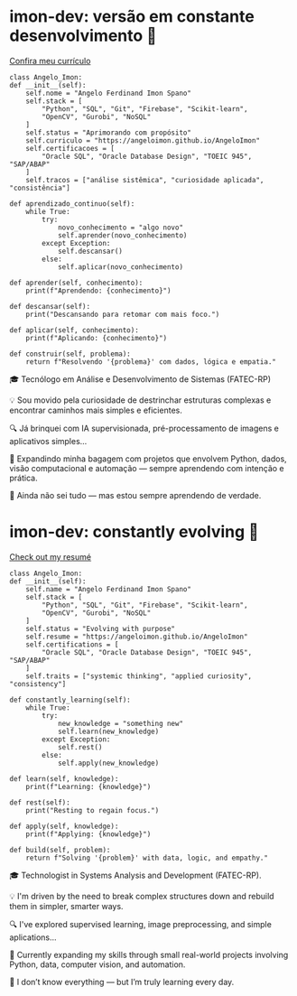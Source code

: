 # imon-dev: versão em constante desenvolvimento 🚀
[Confira meu currículo](https://angeloimon.github.io/AngeloImon)


    class Angelo_Imon:
    def __init__(self):
        self.nome = "Angelo Ferdinand Imon Spano"
        self.stack = [
            "Python", "SQL", "Git", "Firebase", "Scikit-learn",
            "OpenCV", "Gurobi", "NoSQL"
        ]
        self.status = "Aprimorando com propósito"
        self.curriculo = "https://angeloimon.github.io/AngeloImon"
        self.certificacoes = [
            "Oracle SQL", "Oracle Database Design", "TOEIC 945", "SAP/ABAP"
        ]
        self.tracos = ["análise sistêmica", "curiosidade aplicada", "consistência"]

    def aprendizado_continuo(self):
        while True:
            try:
                novo_conhecimento = "algo novo"
                self.aprender(novo_conhecimento)
            except Exception:
                self.descansar()
            else:
                self.aplicar(novo_conhecimento)

    def aprender(self, conhecimento):
        print(f"Aprendendo: {conhecimento}")

    def descansar(self):
        print("Descansando para retomar com mais foco.")

    def aplicar(self, conhecimento):
        print(f"Aplicando: {conhecimento}")

    def construir(self, problema):
        return f"Resolvendo '{problema}' com dados, lógica e empatia."

        
🎓 Tecnólogo em Análise e Desenvolvimento de Sistemas (FATEC-RP)

💡 Sou movido pela curiosidade de destrinchar estruturas complexas e encontrar caminhos mais simples e eficientes.

🔍 Já brinquei com IA supervisionada, pré-processamento de imagens e aplicativos simples...

🌱 Expandindo minha bagagem com projetos que envolvem Python, dados, visão computacional e automação — sempre aprendendo com intenção e prática.

💬 Ainda não sei tudo — mas estou sempre aprendendo de verdade.



# imon-dev: constantly evolving 🚀
[Check out my resumé](https://angeloimon.github.io/AngeloImon)


    class Angelo_Imon:
    def __init__(self):
        self.name = "Angelo Ferdinand Imon Spano"
        self.stack = [
            "Python", "SQL", "Git", "Firebase", "Scikit-learn",
            "OpenCV", "Gurobi", "NoSQL"
        ]
        self.status = "Evolving with purpose"
        self.resume = "https://angeloimon.github.io/AngeloImon"
        self.certifications = [
            "Oracle SQL", "Oracle Database Design", "TOEIC 945", "SAP/ABAP"
        ]
        self.traits = ["systemic thinking", "applied curiosity", "consistency"]

    def constantly_learning(self):
        while True:
            try:
                new_knowledge = "something new"
                self.learn(new_knowledge)
            except Exception:
                self.rest()
            else:
                self.apply(new_knowledge)

    def learn(self, knowledge):
        print(f"Learning: {knowledge}")

    def rest(self):
        print("Resting to regain focus.")

    def apply(self, knowledge):
        print(f"Applying: {knowledge}")

    def build(self, problem):
        return f"Solving '{problem}' with data, logic, and empathy."



🎓 Technologist in Systems Analysis and Development (FATEC-RP).

💡 I'm driven by the need to break complex structures down and rebuild them in simpler, smarter ways.

🔍 I've explored supervised learning, image preprocessing, and simple aplications...

🌱 Currently expanding my skills through small real-world projects involving Python, data, computer vision, and automation.

💬 I don’t know everything — but I’m truly learning every day.
